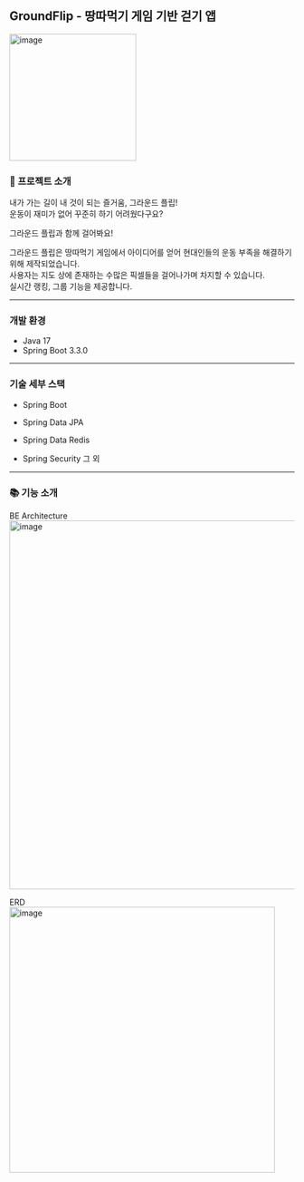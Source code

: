 ## GroundFlip - 땅따먹기 게임 기반 걷기 앱

<img width="224" alt="image" src="https://github.com/user-attachments/assets/dc88a049-bcf5-4d15-92e6-7b54bd0c3136">

### 👀 프로젝트 소개

내가 가는 길이 내 것이 되는 즐거움, 그라운드 플립! <br>
운동이 재미가 없어 꾸준히 하기 어려웠다구요?

그라운드 플립과 함께 걸어봐요!

그라운드 플립은 땅따먹기 게임에서 아이디어를 얻어 현대인들의 운동 부족을 해결하기 위해 제작되었습니다. <br>
사용자는 지도 상에 존재하는 수많은 픽셀들을 걸어나가며 차지할 수 있습니다. <br>
실시간 랭킹, 그룹 기능을 제공합니다. <br>

---

### 개발 환경

- Java 17
- Spring Boot 3.3.0

---

### 기술 세부 스택

- Spring Boot

- Spring Data JPA
- Spring Data Redis
- Spring Security
  그 외

---

### 📚 기능 소개 <br>

BE Architecture <br>
<img width="651" alt="image" src="https://github.com/user-attachments/assets/2336e475-1017-4d4c-bd47-fb3e17601cf7">

ERD <br>
<img width="469" alt="image" src="https://github.com/user-attachments/assets/40b7d1d0-30b6-461d-9cd6-d7b656a40c43">
